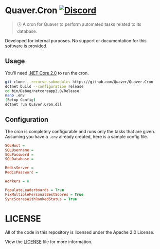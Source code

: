 # Quaver.Cron [![Discord](https://discordapp.com/api/guilds/354206121386573824/widget.png?style=shield)](https://discord.gg/nJa8VFr)

>🕒 A cron for Quaver to perform automated tasks related to its database.

Developed for internal purposes. No support or documentation for this software is provided.

## Usage

You'll need [.NET Core 2.0](https://www.microsoft.com/net/download/dotnet-core/2.0) to run the cron.

```bash
git clone --recurse-submodules https://github.com/Quaver/Quaver.Cron
dotnet build --configuration release
cd bin/Debug/netcoreapp2.0/Release
nano .env
(Setup Config)
dotnet run Quaver.Cron.dll
```

## Configuration

The cron is completely configurable and runs only the tasks that are given. Assuming you have a `.env` already created, here is a sample config file.

```ini
SQLHost = 
SQLUsername = 
SQLPassword = 
SQLDatabase = 

RedisServer = 
RedisPassword =

Workers = 8

PopulateLeaderboards = True
FixMultiplePersonalBestScores = True
SyncScoresWithRankedStatus = True
```

# LICENSE

All of the code in this repository is licensed under the Apache 2.0 License. 

View the [LICENSE](https://github.com/Swan/Quaver.Cron/blob/master/LICENSE) file for more information.
